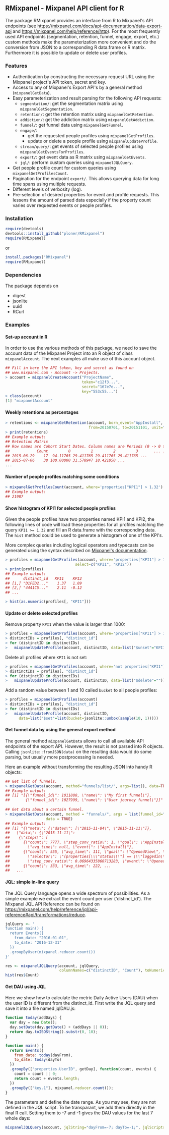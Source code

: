 ## RMixpanel - Mixpanel API client for R


The package RMixpanel provides an interface from R to Mixpanel's API endpoints 
(see https://mixpanel.com/docs/api-documentation/data-export-api and https://mixpanel.com/help/reference/http). 
For the most frequently used API endpoints (segmentation, retention, funnel, engage, export, etc.) custom methods 
make the parameterization more convenient and do the conversion from JSON to a corresponding R data.frame or R matrix. Furthermore it is possible to update or delete user profiles.

### Features

- Authentication by constructing the necessary request URL using the Mixpanel project's API token, secret and key.
- Access to any of Mixpanel's Export API's by a general method (`mixpanelGetData`).
- Easy parameterization and result parsing for the following API requests:
  - `segmentation/`: get the segmentation matrix using `mixpanelGetSegmentation`. 
  - `retention/`: get the retention matrix using `mixpanelGetRetention`.
  - `addiction/`: get the addiction matrix using `mixpanelGetAddiction`.
  - `funnel/`: get funnel data using `mixpanelGetFunnel`.
  - `engage/`: 
    - get the requested people profiles using `mixpanelGetProfiles`.
    - update or delete a people profile using `mixpanelUpdateProfile`.
  - `stream/query/`: get events of selected people profiles using `mixpanelGetEventsForProfiles`.
  - `export/`: get event data as R matrix using `mixpanelGetEvents`.
  - `jql/`: perform custom queries using `mixpanelJQLQuery`.
- Get people profile count for custom queries using `mixpanelGetProfilesCount`. 
- Pagination for the endpoint `export/`. This allows querying data for long time spans using multiple requests.  
- Different levels of verbosity (log).
- Pre-selection of desired properties for event and profile requests. This lessens the amount of parsed data especially 
if the property count varies over requested events or people profiles. 

### Installation

``` r
require(devtools)
devtools::install_github("ploner/RMixpanel")
require(RMixpanel)
```

or

``` r
install.packages("RMixpanel")
require(RMixpanel)
```

### Dependencies

The package depends on
- digest
- jsonlite
- uuid
- RCurl 


### Examples

#### Set-up account in R

In order to use the various methods of this package, we need to save the account data of the Mixpanel Project into an R object of class `mixpanelAccount`. The next examples all make use of this account object. 

``` r
## Fill in here the API token, key and secret as found on 
## www.mixpanel.com - Account -> Projects. 
> account = mixpanelCreateAccount("ProjectName",
                                  token="c12f3...",
                                  secret="167e7e...", 
                                  key="553c55...")
> class(account)
[1] "mixpanelAccount"
```

#### Weekly retentions as percentages

``` r
> retentions <- mixpanelGetRetention(account, born_event="AppInstall", event="WatchedItem", 
                                     from=20150701, to=20151101, unit="week")
> print(retentions)
## Example output:
## Retention Matrix
## Row names are Cohort Start Dates. Column names are Periods (0 -> 0 to 1 units)
##            Count         0         1         2         3       ... ...
## 2015-06-29    17  94.11765 29.411765 29.411765 29.411765 ...
## 2015-07-06    38 100.00000 31.578947 18.421050 ...       
...
```

#### Number of people profiles matching some conditions

``` r
> mixpanelGetProfilesCount(account, where='properties["KPI1"] > 1.32')
## Example output:
## 21987   
```

#### Show histogram of KPI1 for selected people profiles 

Given the people profiles have two properties named KPI1 and KPI2, the following lines of code will load these properties for all profiles matching the query `KPI1 >= 1.32` and fill an R data.frame with the corresponding data. The `hist` method could be used to generate a histogram of one of the KPI's. 

More complex queries including logical operators and typecasts can be generated using the syntax described on [Mixpanel's documentation](https://mixpanel.com/docs/api-documentation/data-export-api#segmentation-expressions).

``` r
> profiles = mixpanelGetProfiles(account, where='properties["KPI1"] > 1.32', 
                               select=c("KPI1", "KPI2"))
> print(profiles)
## Example output:
##      distinct_id   KPI1    KPI2  
## [1,] "D1FED2..."    1.37   1.09 
## [2,] "4441C5..."    2.11  -0.12
## ...

> hist(as.numeric(profiles[, "KPI1"]))
```


#### Update or delete selected profiles

Remove property `KPI1` when the value is larger than 1000:
``` r
> profiles = mixpanelGetProfiles(account, where='properties["KPI1"] > 1000')
> distinctIDs = profiles[, "distinct_id"]
> for (distinctID in distinctIDs)
>   mixpanelUpdateProfile(account, distinctID, data=list("$unset"="KPI1"))
```

Delete all profiles where `KPI1` is not set:
``` r
> profiles = mixpanelGetProfiles(account, where='not properties["KPI1"]')
> distinctIDs = profiles[, "distinct_id"]
> for (distinctID in distinctIDs)
>   mixpanelUpdateProfile(account, distinctID, data=list("$delete"=""))
```

Add a random value between 1 and 10 called `bucket` to all people profiles:
``` r
> profiles = mixpanelGetProfiles(account)
> distinctIDs = profiles[, "distinct_id"]
> for (distinctID in distinctIDs)
>   mixpanelUpdateProfile(account, distinctID, 
      data=list("$set"=list(bucket=jsonlite::unbox(sample(10, 1)))))
```


#### Get funnel data by using the general export method

The general method `mixpanelGetData` allows to call all available API endpoints of the export API. However, the result is not parsed into R objects. Calling `jsonlite::fromJSON(data)` on the resulting data would do some parsing, but usually more 
postprocessing is needed. 

Here an example without transforming the resulting JSON into handy R objects:

``` r
## Get list of funnels.
> mixpanelGetData(account, method="funnels/list/", args=list(), data=TRUE)
## Example output:
## [1] "[{\"funnel_id\": 1011888, \"name\": \"My first funnel\"}, 
##       {\"funnel_id\": 1027999, \"name\": \"User journey funnel\"}]"
      
## Get data about a certain funnel.
> mixpanelGetData(account, method = "funnels/", args = list(funnel_id="1027999", unit="week"), 
                  data = TRUE)
## Example output:
## [1] "{\"meta\": {\"dates\": [\"2015-11-04\", \"2015-11-11\"]}, 
##   \"data\": {\"2015-11-11\": 
##    {\"steps\": [
##      {\"count\": 7777, \"step_conv_ratio\": 1, \"goal\": \"AppInstall\", \"overall_conv_ratio\":1, 
##        \"avg_time\": null, \"event\": \"AppInstall\"}, 
##      {\"count\": 555, \"avg_time\": 111, \"goal\": \"OpenedView\", \"overall_conv_ratio\": 0.77, 
##        \"selector\": \"(properties[\\\"status\\\"] == \\\"loggedin\\)\", 
##        \"step_conv_ratio\": 0.06964335860713283, \"event\": \"OpenedView\"}, 
##      {\"count\": 333, \"avg_time\": 222, ...
##   ...
```


#### JQL: simple in-line query 

The JQL Query language opens a wide spectrum of possibilities. As a simple example we extract the event count per user ('distinct_id'). The Mixpanel JQL API Reference can be found on https://mixpanel.com/help/reference/jql/api-reference#api/transformations/reduce.   

``` r
jqlQuery <- '
function main() {
  return Events({
    from_date: "2016-01-01",
    to_date: "2016-12-31"
  })
  .groupByUser(mixpanel.reducer.count())
}'

res <- mixpanelJQLQuery(account, jqlQuery,
                        columnNames=c("distinctID", "Count"), toNumeric=2)
hist(res$Count)
```

#### Get DAU using JQL 

Here we show how to calculate the metric Daily Active Users (DAU) when the user ID is different from the distinct_id. First write the JQL query and save it into a file named jqlDAU.js:

``` js
function today(addDays) {
  var day = new Date(); 
  day.setDate(day.getDate() + (addDays || 0));
  return day.toISOString().substr(0, 10);
}

function main() {
  return Events({
    from_date: today(dayFrom),
    to_date: today(dayTo)
  })
  .groupBy(["properties.UserID", getDay], function(count, events) {
    count = count || 0;
    return count + events.length;
  })
  .groupBy(["key.1"], mixpanel.reducer.count());
}
```

The parameters <dayFrom> and <dayTo> define the date range. As you may see, they are not defined in the JQL script. To be transparant, we add them directly in the final R call. Setting them to -7 and -1 gives the DAU values for the last 7 whole days:

``` r
mixpanelJQLQuery(account, jqlString="dayFrom=-7; dayTo=-1;", jqlScripts="jqlDAU.js")
```

